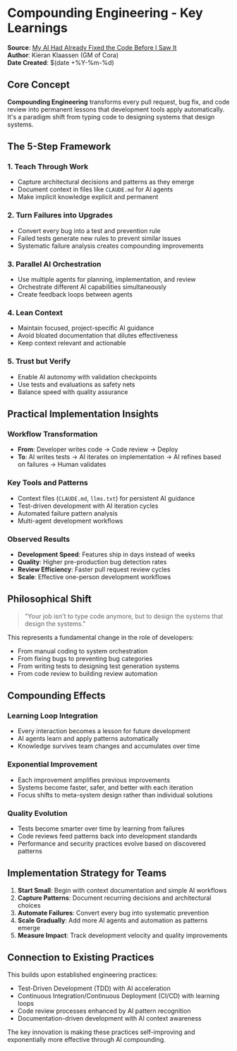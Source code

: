 # Compounding Engineering - Key Learnings

**Source**: [My AI Had Already Fixed the Code Before I Saw It](https://every.to/source-code/my-ai-had-already-fixed-the-code-before-i-saw-it)  
**Author**: Kieran Klaassen (GM of Cora)  
**Date Created**: $(date +%Y-%m-%d)

## Core Concept

**Compounding Engineering** transforms every pull request, bug fix, and code review into permanent lessons that development tools apply automatically. It's a paradigm shift from typing code to designing systems that design systems.

## The 5-Step Framework

### 1. Teach Through Work
- Capture architectural decisions and patterns as they emerge
- Document context in files like `CLAUDE.md` for AI agents
- Make implicit knowledge explicit and permanent

### 2. Turn Failures into Upgrades  
- Convert every bug into a test and prevention rule
- Failed tests generate new rules to prevent similar issues
- Systematic failure analysis creates compounding improvements

### 3. Parallel AI Orchestration
- Use multiple agents for planning, implementation, and review
- Orchestrate different AI capabilities simultaneously
- Create feedback loops between agents

### 4. Lean Context
- Maintain focused, project-specific AI guidance
- Avoid bloated documentation that dilutes effectiveness
- Keep context relevant and actionable

### 5. Trust but Verify
- Enable AI autonomy with validation checkpoints
- Use tests and evaluations as safety nets
- Balance speed with quality assurance

## Practical Implementation Insights

### Workflow Transformation
- **From**: Developer writes code → Code review → Deploy
- **To**: AI writes tests → AI iterates on implementation → AI refines based on failures → Human validates

### Key Tools and Patterns
- Context files (`CLAUDE.md`, `llms.txt`) for persistent AI guidance
- Test-driven development with AI iteration cycles
- Automated failure pattern analysis
- Multi-agent development workflows

### Observed Results
- **Development Speed**: Features ship in days instead of weeks
- **Quality**: Higher pre-production bug detection rates  
- **Review Efficiency**: Faster pull request review cycles
- **Scale**: Effective one-person development workflows

## Philosophical Shift

> "Your job isn't to type code anymore, but to design the systems that design the systems."

This represents a fundamental change in the role of developers:
- From manual coding to system orchestration
- From fixing bugs to preventing bug categories
- From writing tests to designing test generation systems
- From code review to building review automation

## Compounding Effects

### Learning Loop Integration
- Every interaction becomes a lesson for future development
- AI agents learn and apply patterns automatically
- Knowledge survives team changes and accumulates over time

### Exponential Improvement
- Each improvement amplifies previous improvements
- Systems become faster, safer, and better with each iteration
- Focus shifts to meta-system design rather than individual solutions

### Quality Evolution
- Tests become smarter over time by learning from failures
- Code reviews feed patterns back into development standards
- Performance and security practices evolve based on discovered patterns

## Implementation Strategy for Teams

1. **Start Small**: Begin with context documentation and simple AI workflows
2. **Capture Patterns**: Document recurring decisions and architectural choices
3. **Automate Failures**: Convert every bug into systematic prevention
4. **Scale Gradually**: Add more AI agents and automation as patterns emerge
5. **Measure Impact**: Track development velocity and quality improvements

## Connection to Existing Practices

This builds upon established engineering practices:
- Test-Driven Development (TDD) with AI acceleration
- Continuous Integration/Continuous Deployment (CI/CD) with learning loops  
- Code review processes enhanced by AI pattern recognition
- Documentation-driven development with AI context awareness

The key innovation is making these practices self-improving and exponentially more effective through AI compounding.